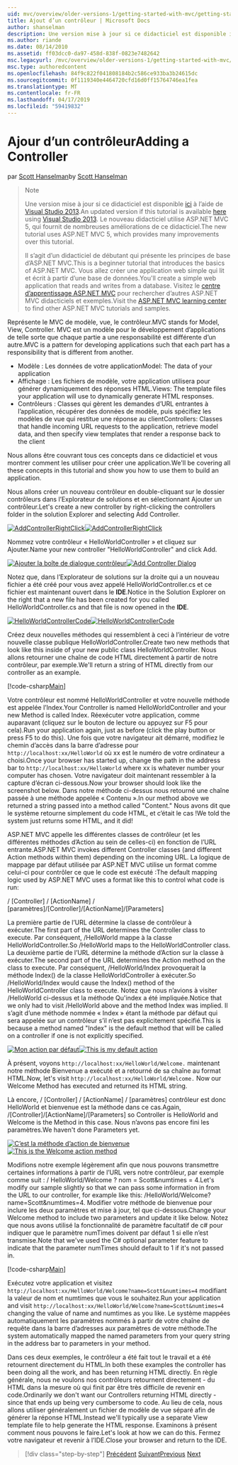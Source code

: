 ```yaml
---
uid: mvc/overview/older-versions-1/getting-started-with-mvc/getting-started-with-mvc-part2
title: Ajout d’un contrôleur | Microsoft Docs
author: shanselman
description: Une version mise à jour si ce didacticiel est disponible ici à l’aide de Visual Studio 2013. Le nouveau didacticiel utilise ASP.NET MVC 5, qui fournit de nombreuses améliorations de t...
ms.author: riande
ms.date: 08/14/2010
ms.assetid: ff03dcc0-da97-458d-838f-0823e7482642
msc.legacyurl: /mvc/overview/older-versions-1/getting-started-with-mvc/getting-started-with-mvc-part2
msc.type: authoredcontent
ms.openlocfilehash: 84f9c822f041808184b2c586ce933ba3b24615dc
ms.sourcegitcommit: 0f1119340e4464720cfd16d0ff15764746ea1fea
ms.translationtype: MT
ms.contentlocale: fr-FR
ms.lasthandoff: 04/17/2019
ms.locfileid: "59419832"
---
```

# <a name="adding-a-controller"></a><span data-ttu-id="3b64b-104">Ajour d’un contrôleur</span><span class="sxs-lookup"><span data-stu-id="3b64b-104">Adding a Controller</span></span>

<span data-ttu-id="3b64b-105">par [Scott Hanselman](https://github.com/shanselman)</span><span class="sxs-lookup"><span data-stu-id="3b64b-105">by [Scott Hanselman](https://github.com/shanselman)</span></span>

> > [!NOTE]
> > <span data-ttu-id="3b64b-106">Une version mise à jour si ce didacticiel est disponible [ici](../../getting-started/introduction/getting-started.md) à l’aide de [Visual Studio 2013](https://my.visualstudio.com/Downloads?q=visual%20studio%202013).</span><span class="sxs-lookup"><span data-stu-id="3b64b-106">An updated version if this tutorial is available [here](../../getting-started/introduction/getting-started.md) using [Visual Studio 2013](https://my.visualstudio.com/Downloads?q=visual%20studio%202013).</span></span> <span data-ttu-id="3b64b-107">Le nouveau didacticiel utilise ASP.NET MVC 5, qui fournit de nombreuses améliorations de ce didacticiel.</span><span class="sxs-lookup"><span data-stu-id="3b64b-107">The new tutorial uses ASP.NET MVC 5, which provides many improvements over this tutorial.</span></span>
>
>
> <span data-ttu-id="3b64b-108">Il s’agit d’un didacticiel de débutant qui présente les principes de base d’ASP.NET MVC.</span><span class="sxs-lookup"><span data-stu-id="3b64b-108">This is a beginner tutorial that introduces the basics of ASP.NET MVC.</span></span> <span data-ttu-id="3b64b-109">Vous allez créer une application web simple qui lit et écrit à partir d’une base de données.</span><span class="sxs-lookup"><span data-stu-id="3b64b-109">You'll create a simple web application that reads and writes from a database.</span></span> <span data-ttu-id="3b64b-110">Visitez le [centre d’apprentissage ASP.NET MVC](../../../index.md) pour rechercher d’autres ASP.NET MVC didacticiels et exemples.</span><span class="sxs-lookup"><span data-stu-id="3b64b-110">Visit the [ASP.NET MVC learning center](../../../index.md) to find other ASP.NET MVC tutorials and samples.</span></span>


<span data-ttu-id="3b64b-111">Représente le MVC de modèle, vue, le contrôleur.</span><span class="sxs-lookup"><span data-stu-id="3b64b-111">MVC stands for Model, View, Controller.</span></span> <span data-ttu-id="3b64b-112">MVC est un modèle pour le développement d’applications de telle sorte que chaque partie a une responsabilité est différente d’un autre.</span><span class="sxs-lookup"><span data-stu-id="3b64b-112">MVC is a pattern for developing applications such that each part has a responsibility that is different from another.</span></span>

- <span data-ttu-id="3b64b-113">Modèle : Les données de votre application</span><span class="sxs-lookup"><span data-stu-id="3b64b-113">Model: The data of your application</span></span>
- <span data-ttu-id="3b64b-114">Affichage : Les fichiers de modèle, votre application utilisera pour générer dynamiquement des réponses HTML.</span><span class="sxs-lookup"><span data-stu-id="3b64b-114">Views: The template files your application will use to dynamically generate HTML responses.</span></span>
- <span data-ttu-id="3b64b-115">Contrôleurs : Classes qui gèrent les demandes d’URL entrantes à l’application, récupérer des données de modèle, puis spécifiez les modèles de vue qui restitue une réponse au client</span><span class="sxs-lookup"><span data-stu-id="3b64b-115">Controllers: Classes that handle incoming URL requests to the application, retrieve model data, and then specify view templates that render a response back to the client</span></span>

<span data-ttu-id="3b64b-116">Nous allons être couvrant tous ces concepts dans ce didacticiel et vous montrer comment les utiliser pour créer une application.</span><span class="sxs-lookup"><span data-stu-id="3b64b-116">We'll be covering all these concepts in this tutorial and show you how to use them to build an application.</span></span>

<span data-ttu-id="3b64b-117">Nous allons créer un nouveau contrôleur en double-cliquant sur le dossier contrôleurs dans l’Explorateur de solutions et en sélectionnant Ajouter un contrôleur.</span><span class="sxs-lookup"><span data-stu-id="3b64b-117">Let's create a new controller by right-clicking the controllers folder in the solution Explorer and selecting Add Controller.</span></span>

<span data-ttu-id="3b64b-118">[![AddControllerRightClick](getting-started-with-mvc-part2/_static/image2.png)](getting-started-with-mvc-part2/_static/image1.png)</span><span class="sxs-lookup"><span data-stu-id="3b64b-118">[![AddControllerRightClick](getting-started-with-mvc-part2/_static/image2.png)](getting-started-with-mvc-part2/_static/image1.png)</span></span>

<span data-ttu-id="3b64b-119">Nommez votre contrôleur « HelloWorldController » et cliquez sur Ajouter.</span><span class="sxs-lookup"><span data-stu-id="3b64b-119">Name your new controller "HelloWorldController" and click Add.</span></span>

<span data-ttu-id="3b64b-120">[![Ajouter la boîte de dialogue contrôleur](getting-started-with-mvc-part2/_static/image4.png)](getting-started-with-mvc-part2/_static/image3.png)</span><span class="sxs-lookup"><span data-stu-id="3b64b-120">[![Add Controller Dialog](getting-started-with-mvc-part2/_static/image4.png)](getting-started-with-mvc-part2/_static/image3.png)</span></span>

<span data-ttu-id="3b64b-121">Notez que, dans l’Explorateur de solutions sur la droite qui a un nouveau fichier a été créé pour vous avez appelé HelloWorldController.cs et ce fichier est maintenant ouvert dans le **IDE**.</span><span class="sxs-lookup"><span data-stu-id="3b64b-121">Notice in the Solution Explorer on the right that a new file has been created for you called HelloWorldController.cs and that file is now opened in the **IDE**.</span></span>

<span data-ttu-id="3b64b-122">[![HelloWorldControllerCode](getting-started-with-mvc-part2/_static/image6.png)](getting-started-with-mvc-part2/_static/image5.png)</span><span class="sxs-lookup"><span data-stu-id="3b64b-122">[![HelloWorldControllerCode](getting-started-with-mvc-part2/_static/image6.png)](getting-started-with-mvc-part2/_static/image5.png)</span></span>

<span data-ttu-id="3b64b-123">Créez deux nouvelles méthodes qui ressemblent à ceci à l’intérieur de votre nouvelle classe publique HelloWorldController.</span><span class="sxs-lookup"><span data-stu-id="3b64b-123">Create two new methods that look like this inside of your new public class HelloWorldController.</span></span> <span data-ttu-id="3b64b-124">Nous allons retourner une chaîne de code HTML directement à partir de notre contrôleur, par exemple.</span><span class="sxs-lookup"><span data-stu-id="3b64b-124">We'll return a string of HTML directly from our controller as an example.</span></span>

[!code-csharp[Main](getting-started-with-mvc-part2/samples/sample1.cs)]

<span data-ttu-id="3b64b-125">Votre contrôleur est nommé HelloWorldController et votre nouvelle méthode est appelée l’Index.</span><span class="sxs-lookup"><span data-stu-id="3b64b-125">Your Controller is named HelloWorldController and your new Method is called Index.</span></span> <span data-ttu-id="3b64b-126">Réexécuter votre application, comme auparavant (cliquez sur le bouton de lecture ou appuyez sur F5 pour cela).</span><span class="sxs-lookup"><span data-stu-id="3b64b-126">Run your application again, just as before (click the play button or press F5 to do this).</span></span> <span data-ttu-id="3b64b-127">Une fois que votre navigateur ait démarré, modifiez le chemin d’accès dans la barre d’adresse pour `http://localhost:xx/HelloWorld` où xx est le numéro de votre ordinateur a choisi.</span><span class="sxs-lookup"><span data-stu-id="3b64b-127">Once your browser has started up, change the path in the address bar to `http://localhost:xx/HelloWorld` where xx is whatever number your computer has chosen.</span></span> <span data-ttu-id="3b64b-128">Votre navigateur doit maintenant ressembler à la capture d’écran ci-dessous.</span><span class="sxs-lookup"><span data-stu-id="3b64b-128">Now your browser should look like the screenshot below.</span></span> <span data-ttu-id="3b64b-129">Dans notre méthode ci-dessus nous retourné une chaîne passée à une méthode appelée « Contenu ».</span><span class="sxs-lookup"><span data-stu-id="3b64b-129">In our method above we returned a string passed into a method called "Content."</span></span> <span data-ttu-id="3b64b-130">Nous avons dit que le système retourne simplement du code HTML, et c’était le cas !</span><span class="sxs-lookup"><span data-stu-id="3b64b-130">We told the system just returns some HTML, and it did!</span></span>

<span data-ttu-id="3b64b-131">ASP.NET MVC appelle les différentes classes de contrôleur (et les différentes méthodes d’Action au sein de celles-ci) en fonction de l’URL entrante.</span><span class="sxs-lookup"><span data-stu-id="3b64b-131">ASP.NET MVC invokes different Controller classes (and different Action methods within them) depending on the incoming URL.</span></span> <span data-ttu-id="3b64b-132">La logique de mappage par défaut utilisée par ASP.NET MVC utilise un format comme celui-ci pour contrôler ce que le code est exécuté :</span><span class="sxs-lookup"><span data-stu-id="3b64b-132">The default mapping logic used by ASP.NET MVC uses a format like this to control what code is run:</span></span>

<span data-ttu-id="3b64b-133">/ [Controller] / [ActionName] / [paramètres]</span><span class="sxs-lookup"><span data-stu-id="3b64b-133">/[Controller]/[ActionName]/[Parameters]</span></span>

<span data-ttu-id="3b64b-134">La première partie de l’URL détermine la classe de contrôleur à exécuter.</span><span class="sxs-lookup"><span data-stu-id="3b64b-134">The first part of the URL determines the Controller class to execute.</span></span> <span data-ttu-id="3b64b-135">Par conséquent, /HelloWorld mappe à la classe HelloWorldController.</span><span class="sxs-lookup"><span data-stu-id="3b64b-135">So /HelloWorld maps to the HelloWorldController class.</span></span> <span data-ttu-id="3b64b-136">La deuxième partie de l’URL détermine la méthode d’Action sur la classe à exécuter.</span><span class="sxs-lookup"><span data-stu-id="3b64b-136">The second part of the URL determines the Action method on the class to execute.</span></span> <span data-ttu-id="3b64b-137">Par conséquent, /HelloWorld/Index provoquerait la méthode Index() de la classe HelloWorldController à exécuter.</span><span class="sxs-lookup"><span data-stu-id="3b64b-137">So /HelloWorld/Index would cause the Index() method of the HelloWorldController class to execute.</span></span> <span data-ttu-id="3b64b-138">Notez que nous n’avions à visiter /HelloWorld ci-dessus et la méthode Qu'index a été impliquée.</span><span class="sxs-lookup"><span data-stu-id="3b64b-138">Notice that we only had to visit /HelloWorld above and the method Index was implied.</span></span> <span data-ttu-id="3b64b-139">Il s’agit d’une méthode nommée « Index » étant la méthode par défaut qui sera appelée sur un contrôleur s’il n’est pas explicitement spécifié.</span><span class="sxs-lookup"><span data-stu-id="3b64b-139">This is because a method named "Index" is the default method that will be called on a controller if one is not explicitly specified.</span></span>

<span data-ttu-id="3b64b-140">[![Mon action par défaut](getting-started-with-mvc-part2/_static/image8.png)](getting-started-with-mvc-part2/_static/image7.png)</span><span class="sxs-lookup"><span data-stu-id="3b64b-140">[![This is my default action](getting-started-with-mvc-part2/_static/image8.png)](getting-started-with-mvc-part2/_static/image7.png)</span></span>

<span data-ttu-id="3b64b-141">À présent, voyons `http://localhost:xx/HelloWorld/Welcome.` maintenant notre méthode Bienvenue a exécuté et a retourné de sa chaîne au format HTML.</span><span class="sxs-lookup"><span data-stu-id="3b64b-141">Now, let's visit `http://localhost:xx/HelloWorld/Welcome.` Now our Welcome Method has executed and returned its HTML string.</span></span>

<span data-ttu-id="3b64b-142">Là encore, / [Controller] / [ActionName] / [paramètres] contrôleur est donc HelloWorld et bienvenue est la méthode dans ce cas.</span><span class="sxs-lookup"><span data-stu-id="3b64b-142">Again, /[Controller]/[ActionName]/[Parameters] so Controller is HelloWorld and Welcome is the Method in this case.</span></span> <span data-ttu-id="3b64b-143">Nous n’avons pas encore fini les paramètres.</span><span class="sxs-lookup"><span data-stu-id="3b64b-143">We haven't done Parameters yet.</span></span>

<span data-ttu-id="3b64b-144">[![C’est la méthode d’action de bienvenue](getting-started-with-mvc-part2/_static/image10.png)](getting-started-with-mvc-part2/_static/image9.png)</span><span class="sxs-lookup"><span data-stu-id="3b64b-144">[![This is the Welcome action method](getting-started-with-mvc-part2/_static/image10.png)](getting-started-with-mvc-part2/_static/image9.png)</span></span>

<span data-ttu-id="3b64b-145">Modifions notre exemple légèrement afin que nous pouvons transmettre certaines informations à partir de l’URL vers notre contrôleur, par exemple comme suit : / HelloWorld/Welcome ? nom = Scott&amp;numtimes = 4.</span><span class="sxs-lookup"><span data-stu-id="3b64b-145">Let's modify our sample slightly so that we can pass some information in from the URL to our controller, for example like this: /HelloWorld/Welcome?name=Scott&amp;numtimes=4.</span></span> <span data-ttu-id="3b64b-146">Modifier votre méthode de bienvenue pour inclure les deux paramètres et mise à jour, tel que ci-dessous.</span><span class="sxs-lookup"><span data-stu-id="3b64b-146">Change your Welcome method to include two parameters and update it like below.</span></span> <span data-ttu-id="3b64b-147">Notez que nous avons utilisé la fonctionnalité de paramètre facultatif de c# pour indiquer que le paramètre numTimes doivent par défaut 1 si elle n’est transmise.</span><span class="sxs-lookup"><span data-stu-id="3b64b-147">Note that we've used the C# optional parameter feature to indicate that the parameter numTimes should default to 1 if it's not passed in.</span></span>

[!code-csharp[Main](getting-started-with-mvc-part2/samples/sample2.cs)]

<span data-ttu-id="3b64b-148">Exécutez votre application et visitez `http://localhost:xx/HelloWorld/Welcome?name=Scott&numtimes=4` modifiant la valeur de nom et numtimes que vous le souhaitez.</span><span class="sxs-lookup"><span data-stu-id="3b64b-148">Run your application and visit `http://localhost:xx/HelloWorld/Welcome?name=Scott&numtimes=4` changing the value of name and numtimes as you like.</span></span> <span data-ttu-id="3b64b-149">Le système mappées automatiquement les paramètres nommés à partir de votre chaîne de requête dans la barre d’adresses aux paramètres de votre méthode.</span><span class="sxs-lookup"><span data-stu-id="3b64b-149">The system automatically mapped the named parameters from your query string in the address bar to parameters in your method.</span></span>

<span data-ttu-id="3b64b-150">Dans ces deux exemples, le contrôleur a été fait tout le travail et a été retournent directement du HTML.</span><span class="sxs-lookup"><span data-stu-id="3b64b-150">In both these examples the controller has been doing all the work, and has been returning HTML directly.</span></span> <span data-ttu-id="3b64b-151">En règle générale, nous ne voulons nos contrôleurs retournent directement - du HTML dans la mesure où qui finit par être très difficile de revenir en code.</span><span class="sxs-lookup"><span data-stu-id="3b64b-151">Ordinarily we don't want our Controllers returning HTML directly - since that ends up being very cumbersome to code.</span></span> <span data-ttu-id="3b64b-152">Au lieu de cela, nous allons utiliser généralement un fichier de modèle de vue séparé afin de générer la réponse HTML.</span><span class="sxs-lookup"><span data-stu-id="3b64b-152">Instead we'll typically use a separate View template file to help generate the HTML response.</span></span> <span data-ttu-id="3b64b-153">Examinons à présent comment nous pouvons le faire.</span><span class="sxs-lookup"><span data-stu-id="3b64b-153">Let's look at how we can do this.</span></span> <span data-ttu-id="3b64b-154">Fermez votre navigateur et revenir à l’IDE.</span><span class="sxs-lookup"><span data-stu-id="3b64b-154">Close your browser and return to the IDE.</span></span>

> [!div class="step-by-step"]
> <span data-ttu-id="3b64b-155">[Précédent](getting-started-with-mvc-part1.md)
> [Suivant](getting-started-with-mvc-part3.md)</span><span class="sxs-lookup"><span data-stu-id="3b64b-155">[Previous](getting-started-with-mvc-part1.md)
[Next](getting-started-with-mvc-part3.md)</span></span>
